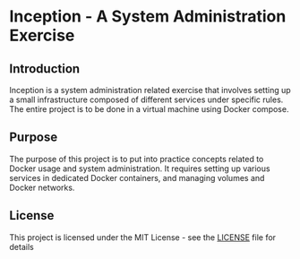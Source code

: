 # Inception - A System Administration Exercise

## Introduction

Inception is a system administration related exercise that involves setting up a small infrastructure composed of different services under specific rules. The entire project is to be done in a virtual machine using Docker compose.

## Purpose

The purpose of this project is to put into practice concepts related to Docker usage and system administration. It requires setting up various services in dedicated Docker containers, and managing volumes and Docker networks.

## License

This project is licensed under the MIT License - see the [LICENSE](LICENSE) file for details
